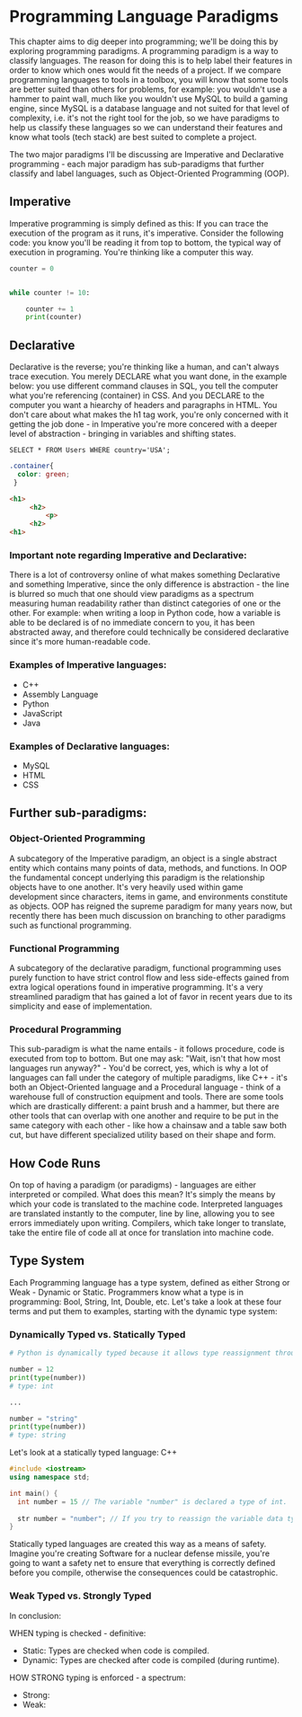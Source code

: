 # Programming Language Paradigms

This chapter aims to dig deeper into programming; we'll be doing this by exploring programming paradigms. A programming paradigm is a way to classify languages. The reason for doing this is to help label their features in order to know which ones would fit the needs of a project. If we compare programming languages to tools in a toolbox, you will know that some tools are better suited than others for problems, for example: you wouldn't use a hammer to paint wall, much like you wouldn't use MySQL to build a gaming engine, since MySQL is a database language and not suited for that level of complexity, i.e. it's not the right tool for the job, so we have paradigms to help us classify these languages so we can understand their features and know what tools (tech stack) are best suited to complete a project.

The two major paradigms I'll be discussing are Imperative and Declarative programming - each major paradigm has sub-paradigms that further classify and label languages, such as Object-Oriented Programming (OOP).




## Imperative

Imperative programming is simply defined as this: If you can trace the execution of the program as it runs, it's imperative. Consider the following code: you know you'll be reading it from top to bottom, the typical way of execution in programing. You're thinking like a computer this way.

```Python
counter = 0


while counter != 10:

    counter += 1
    print(counter)
```




## Declarative

Declarative is the reverse; you're thinking like a human, and can't always trace execution. You merely DECLARE what you want done, in the example below: you use different command clauses in SQL, you tell the computer what you're referencing (container) in CSS. And you DECLARE to the computer you want a hiearchy of headers and paragraphs in HTML. You don't care about what makes the h1 tag work, you're only concerned with it getting the job done - in Imperative you're more concered with a deeper level of abstraction - bringing in variables and shifting states.

```MySQL
SELECT * FROM Users WHERE country='USA';
```
```CSS
.container{
  color: green;
 }
 ```
 ```HTML
 <h1>
      <h2>
          <p>
      <h2>
 <h1>
 ```

### Important note regarding Imperative and Declarative:

There is a lot of controversy online of what makes something Declarative and something Imperative, since the only difference is abstraction - the line is blurred so much that one should view paradigms as a spectrum measuring human readability rather than distinct categories of one or the other. For example: when writing a loop in Python code, how a variable is able to be declared is of no immediate concern to you, it has been abstracted away, and therefore could technically be considered declarative since it's more human-readable code.

### Examples of Imperative languages:
   
   * C++
   * Assembly Language
   * Python
   * JavaScript
   * Java

### Examples of Declarative languages:
   
   * MySQL
   * HTML
   * CSS


## Further sub-paradigms:


### Object-Oriented Programming

A subcategory of the Imperative paradigm, an object is a single abstract entity which contains many points of data, methods, and functions. In OOP the fundamental concept underlying this paradigm is the relationship objects have to one another. It's very heavily used within game development since characters, items in game, and environments constitute as objects. OOP has reigned the supreme paradigm for many years now, but recently there has been much discussion on branching to other paradigms such as functional programming.

### Functional Programming

A subcategory of the declarative paradigm, functional programming uses purely function to have strict control flow and less side-effects gained from extra logical operations found in imperative programming. It's a very streamlined paradigm that has gained a lot of favor in recent years due to its simplicity and ease of implementation.


### Procedural Programming

This sub-paradigm is what the name entails - it follows procedure, code is executed from top to bottom. But one may ask: "Wait, isn't that how most languages run anyway?" - You'd be correct, yes, which is why a lot of languages can fall under the category of multiple paradigms, like C++ - it's both an Object-Oriented language and a Procedural language - think of a warehouse full of construction equipment and tools. There are some tools which are drastically different: a paint brush and a hammer, but there are other tools that can overlap with one another and require to be put in the same category with each other - like how a chainsaw and a table saw both cut, but have different specialized utility based on their shape and form.
   
   
## How Code Runs

On top of having a paradigm (or paradigms) - languages are either interpreted or compiled. What does this mean? It's simply the means by which your code is translated to the machine code. Interpreted languages are translated instantly to the computer, line by line, allowing you to see errors immediately upon writing. Compilers, which take longer to translate, take the entire file of code all at once for translation into machine code.

## Type System

Each Programming language has a type system, defined as either Strong or Weak - Dynamic or Static. Programmers know what a type is in programming: Bool, String, Int, Double, etc. Let's take a look at these four terms and put them to examples, starting with the dynamic type system:

### Dynamically Typed vs. Statically Typed

```Python
# Python is dynamically typed because it allows type reassignment throughout the life of the program.

number = 12
print(type(number))
# type: int

...

number = "string"
print(type(number))
# type: string
```

Let's look at a statically typed language: C++
```C++
#include <iostream>
using namespace std;

int main() {
  int number = 15 // The variable "number" is declared a type of int.
  
  str number = "number"; // If you try to reassign the variable data type, it will throw an error.
}
```

Statically typed languages are created this way as a means of safety. Imagine you're creating Software for a nuclear defense missile, you're going to want a safety net to ensure that everything is correctly defined before you compile, otherwise the consequences could be catastrophic.



### Weak Typed vs. Strongly Typed



In conclusion:

WHEN typing is checked - definitive:
* Static: Types are checked when code is compiled.
* Dynamic: Types are checked after code is compiled (during runtime).

HOW STRONG typing is enforced - a spectrum:
* Strong: 
* Weak:


